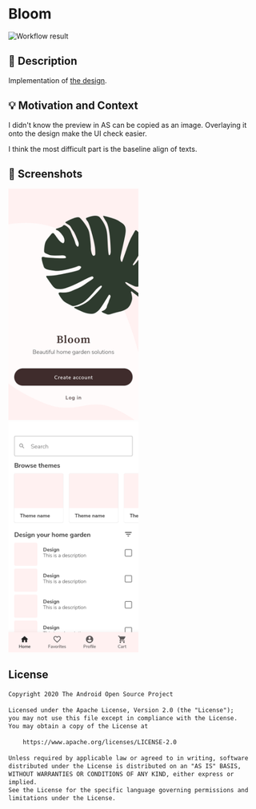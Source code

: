 # Bloom

![Workflow result](https://github.com/<OWNER>/<REPOSITORY>/workflows/Check/badge.svg)


## :scroll: Description

Implementation of [the design](https://github.com/android/android-dev-challenge-compose/blob/assets/Bloom.zip).

## :bulb: Motivation and Context

I didn't know the preview in AS can be copied as an image.
Overlaying it onto the design make the UI check easier.

I think the most difficult part is the baseline align of texts.

## :camera_flash: Screenshots

<img src="/results/screenshot_1.png" width="260">&emsp;<img src="/results/screenshot_2.png" width="260">

## License
```
Copyright 2020 The Android Open Source Project

Licensed under the Apache License, Version 2.0 (the "License");
you may not use this file except in compliance with the License.
You may obtain a copy of the License at

    https://www.apache.org/licenses/LICENSE-2.0

Unless required by applicable law or agreed to in writing, software
distributed under the License is distributed on an "AS IS" BASIS,
WITHOUT WARRANTIES OR CONDITIONS OF ANY KIND, either express or implied.
See the License for the specific language governing permissions and
limitations under the License.
```